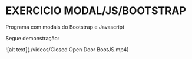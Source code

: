 # EXERCICIO MODAL/JS/BOOTSTRAP

Programa com modais do Bootstrap e Javascript

Segue demonstração:

![alt text](./videos/Closed Open Door BootJS.mp4)